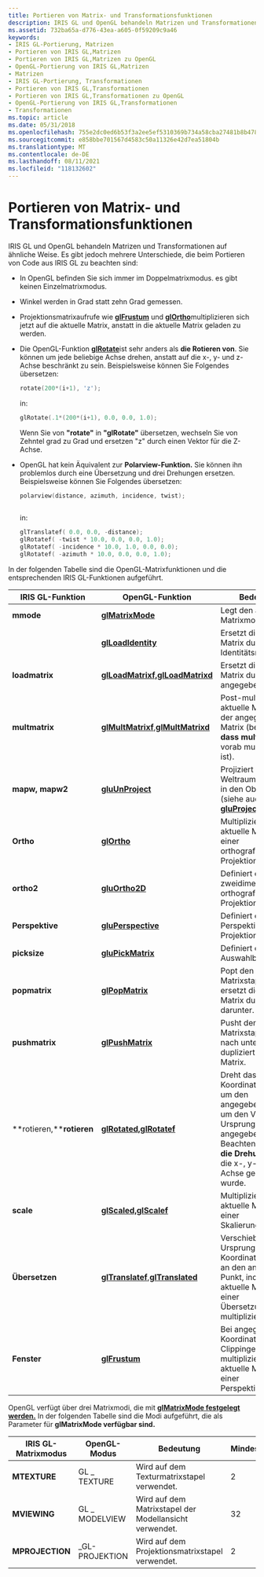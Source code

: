 ```yaml
---
title: Portieren von Matrix- und Transformationsfunktionen
description: IRIS GL und OpenGL behandeln Matrizen und Transformationen auf ähnliche Weise.
ms.assetid: 732ba65a-d776-43ea-a605-0f59209c9a46
keywords:
- IRIS GL-Portierung, Matrizen
- Portieren von IRIS GL,Matrizen
- Portieren von IRIS GL,Matrizen zu OpenGL
- OpenGL-Portierung von IRIS GL,Matrizen
- Matrizen
- IRIS GL-Portierung, Transformationen
- Portieren von IRIS GL,Transformationen
- Portieren von IRIS GL,Transformationen zu OpenGL
- OpenGL-Portierung von IRIS GL,Transformationen
- Transformationen
ms.topic: article
ms.date: 05/31/2018
ms.openlocfilehash: 755e2dc0ed6b53f3a2ee5ef5310369b734a58cba27481b8b478eef63fdfe5722
ms.sourcegitcommit: e858bbe701567d4583c50a11326e42d7ea51804b
ms.translationtype: MT
ms.contentlocale: de-DE
ms.lasthandoff: 08/11/2021
ms.locfileid: "118132602"
---
```

# <a name="porting-matrix-and-transformation-functions"></a>Portieren von Matrix- und Transformationsfunktionen

IRIS GL und OpenGL behandeln Matrizen und Transformationen auf ähnliche Weise. Es gibt jedoch mehrere Unterschiede, die beim Portieren von Code aus IRIS GL zu beachten sind:

-   In OpenGL befinden Sie sich immer im Doppelmatrixmodus. es gibt keinen Einzelmatrixmodus.
-   Winkel werden in Grad statt zehn Grad gemessen.
-   Projektionsmatrixaufrufe wie [**glFrustum**](glfrustum.md) und [**glOrtho**](glortho.md)multiplizieren sich jetzt auf die aktuelle Matrix, anstatt in die aktuelle Matrix geladen zu werden.
-   Die OpenGL-Funktion [**glRotate**](glrotate.md)ist sehr anders als **die Rotieren von**. Sie können um jede beliebige Achse drehen, anstatt auf die x-, y- und z-Achse beschränkt zu sein. Beispielsweise können Sie Folgendes übersetzen:

    ```C++
    rotate(200*(i+1), 'z');
    ```

    

    in:

    ```C++
    glRotate(.1*(200*(i+1), 0.0, 0.0, 1.0);
    ```

    

    Wenn Sie von **"rotate"** in **"glRotate"** übersetzen, wechseln Sie von Zehntel grad zu Grad und ersetzen "z" durch einen Vektor für die Z-Achse.

-   OpenGL hat kein Äquivalent zur **Polarview-Funktion.** Sie können ihn problemlos durch eine Übersetzung und drei Drehungen ersetzen. Beispielsweise können Sie Folgendes übersetzen:

    ```C++
    polarview(distance, azimuth, incidence, twist);
     
    ```

    

    in:

    ```C++
    glTranslatef( 0.0, 0.0, -distance); 
    glRotatef( -twist * 10.0, 0.0, 0.0, 1.0); 
    glRotatef( -incidence * 10.0, 1.0, 0.0, 0.0); 
    glRotatef( -azimuth * 10.0, 0.0, 0.0, 1.0);
    ```

    

In der folgenden Tabelle sind die OpenGL-Matrixfunktionen und die entsprechenden IRIS GL-Funktionen aufgeführt.



| IRIS GL-Funktion              | OpenGL-Funktion                                                                        | Bedeutung                                                                                                                                                                        |
|-------------------------------|----------------------------------------------------------------------------------------|--------------------------------------------------------------------------------------------------------------------------------------------------------------------------------|
| **mmode**                     | [**glMatrixMode**](glmatrixmode.md)                                                   | Legt den aktuellen Matrixmodus fest.                                                                                                                                                      |
|                               | [**glLoadIdentity**](glloadidentity.md)                                               | Ersetzt die aktuelle Matrix durch die Identitätsmatrix.                                                                                                                              |
| **loadmatrix**                | [**glLoadMatrixf,**](glloadmatrix.md)[**glLoadMatrixd**](glloadmatrix.md)<br/> | Ersetzt die aktuelle Matrix durch die angegebene Matrix.                                                                                                                             |
| **multmatrix**                | [**glMultMatrixf**](glmultmatrix.md),[**glMultMatrixd**](glmultmatrix.md)<br/> | Post-multipliziert die aktuelle Matrix mit der angegebenen Matrix (beachten Sie, **dass multmatrix** vorab multipliziert ist).                                                                            |
| **mapw,** **mapw2**           | [**gluUnProject**](gluunproject.md)                                                   | Projiziert Weltraumkoordinaten in den Objektraum (siehe auch [**gluProject**](gluproject.md)).                                                                                  |
| **Ortho**                     | [**glOrtho**](glortho.md)                                                             | Multipliziert die aktuelle Matrix mit einer orthografischen Projektionsmatrix.                                                                                                                |
| **ortho2**                    | [**gluOrtho2D**](gluortho2d.md)                                                       | Definiert eine zweidimensionale orthografische Projektionsmatrix.                                                                                                                      |
| **Perspektive**               | [**gluPerspective**](gluperspective.md)                                               | Definiert eine Perspektivische Projektionsmatrix.                                                                                                                                       |
| **picksize**                  | [**gluPickMatrix**](glupickmatrix.md)                                                 | Definiert einen Auswahlbereich.                                                                                                                                                      |
| **popmatrix**                 | [**glPopMatrix**](glpopmatrix.md)                                                     | Popt den aktuellen Matrixstapel und ersetzt die aktuelle Matrix durch die darunter.                                                                                                 |
| **pushmatrix**                | [**glPushMatrix**](glpushmatrix.md)                                                   | Pusht den aktuellen Matrixstapel um eins nach unten und dupliziert die aktuelle Matrix.                                                                                                       |
| **rotieren,****rotieren**<br/> | [**glRotated,**](glrotate.md)[**glRotatef**](glrotate.md)<br/>                 | Dreht das aktuelle Koordinatensystem um den angegebenen Winkel um den Vektor vom Ursprung bis zum angegebenen Punkt. Beachten **Sie, dass die Drehung** nur um die x-, y- und z-Achse gedreht wurde. |
| **scale**                     | [**glScaled,**](glscale.md)[**glScalef**](glscale.md)<br/>                     | Multipliziert die aktuelle Matrix mit einer Skalierungsmatrix.                                                                                                                                 |
| **Übersetzen**                 | [**glTranslatef**](gltranslate.md),[**glTranslated**](gltranslate.md)<br/>     | Verschiebt den Ursprung des Koordinatensystems an den angegebenen Punkt, indem die aktuelle Matrix mit einer Übersetzungsmatrix multipliziert wird.                                                              |
| **Fenster**                    | [**glFrustum**](glfrustum.md)                                                         | Bei angegebenen Koordinaten für Clippingebenen multipliziert die aktuelle Matrix mit einer Perspektivmatrix.                                                                                  |



 

OpenGL verfügt über drei Matrixmodi, die mit [**glMatrixMode festgelegt werden.**](glmatrixmode.md) In der folgenden Tabelle sind die Modi aufgeführt, die als Parameter für **glMatrixMode verfügbar sind.**



| IRIS GL-Matrixmodus | OpenGL-Modus    | Bedeutung                                  | Mindeststapeltiefe |
|---------------------|----------------|------------------------------------------|-----------------|
| **MTEXTURE**        | GL \_ TEXTURE    | Wird auf dem Texturmatrixstapel verwendet.    | 2               |
| **MVIEWING**        | GL \_ MODELVIEW  | Wird auf dem Matrixstapel der Modellansicht verwendet. | 32              |
| **MPROJECTION**     | \_GL-PROJEKTION | Wird auf dem Projektionsmatrixstapel verwendet. | 2               |



 

 

 





